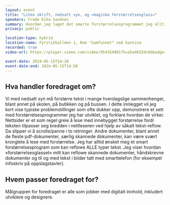 ```yaml
---
layout: event
title: "Liten skrift, nedsatt syn, og «magiske forstørrelsesglass»"
speakers: Frode Eika Sandnes
summary: Hvordan jeg laget det smarte forstørrelsesprogrammet jeg alltid har drømt om!
privacy: public

location-type: hybrid
location-name: Fyrstikkalléen 1, Rom "Samfunnet" ved kantina
recorded: true
video-url: https://player.vimeo.com/video/954354981?h=a5e4632dc6&badge=0&autopause=0&player_id=0&app_id=58479&texttrack=no

event-date: 2024-05-15T14:20
event-date-end: 2024-05-15T14:50
---
```


## Hva handler foredraget om?

Vi med nedsatt syn må forstørre tekst i mange hverdagslige sammenhenger, blant annet på skolen, på butikken og på bussen. I dette innlegget vil jeg kort vise typiske problemstillinger som ofte dukker opp, demonstrere et sett med forstørrelsesprogrammer jeg har utviklet, og forklare hvordan de virker. Nettsider er et som regel greie å lese med innebygget forstørrelse fordi teksten tilpasser seg bredden i nettleseren ved hjelp av såkalt tekst-reflow. Da slipper vi å scrolle/panne i to retninger. Andre dokumenter, blant annet de fleste pdf-dokumenter, særlig skannede dokumenter, kan være svært kronglete å lese med forstørrelse. Jeg har alltid ønsket meg et smart forstørrelsesprogram som kan reflowe ALLE typer tekst. Jeg viser hvordan «forstørrelsesglasset» mitt kan reflowe skannede dokumenter, håndskrevne dokumenter og til og med tekst i bilder tatt med smarttelefon (for eksempel infoskriv på oppslagstavler).

## Hvem passer foredraget for?

Målgruppen for foredraget er alle som jobber med digitalt innhold, inkludert utviklere og designere.
